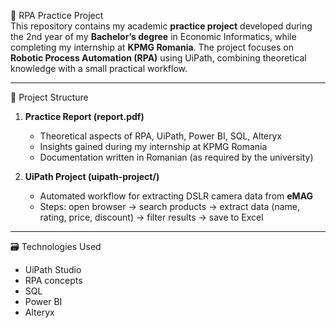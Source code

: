 🤖 RPA Practice Project  
This repository contains my academic **practice project** developed during the 2nd year of my **Bachelor’s degree** in Economic Informatics, while completing my internship at **KPMG Romania**. 
The project focuses on **Robotic Process Automation (RPA)** using UiPath, combining theoretical knowledge with a small practical workflow.

---

📌 Project Structure  
1. **Practice Report (report.pdf)**  
   - Theoretical aspects of RPA, UiPath, Power BI, SQL, Alteryx  
   - Insights gained during my internship at KPMG Romania  
   - Documentation written in Romanian (as required by the university)  

2. **UiPath Project (uipath-project/)**  
   - Automated workflow for extracting DSLR camera data from **eMAG**  
   - Steps: open browser → search products → extract data (name, rating, price, discount) → filter results → save to Excel  

---

🗃️ Technologies Used  
- UiPath Studio  
- RPA concepts  
- SQL  
- Power BI  
- Alteryx  
